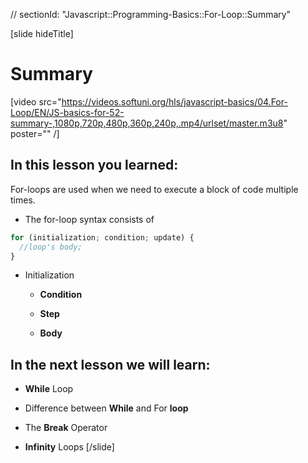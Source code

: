 // sectionId: "Javascript::Programming-Basics::For-Loop::Summary"

[slide hideTitle]
# Summary

[video src="https://videos.softuni.org/hls/javascript-basics/04.For-Loop/EN/JS-basics-for-52-summary-,1080p,720p,480p,360p,240p,.mp4/urlset/master.m3u8" poster="" /]

## In this lesson you learned:

For-loops are used when we need to execute a block of code multiple times.

* The for-loop syntax consists of
   
``` js
for (initialization; condition; update) {
  //loop's body;
}
```
* Initialization 

   - **Condition**

   - **Step**

   - **Body**

## In the next lesson we will learn:
   
- **While** Loop

- Difference between **While** and For **loop**

- The **Break** Operator

- **Infinity** Loops
[/slide]
